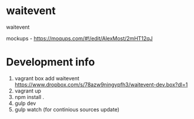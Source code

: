 waitevent
=========

waitevent

mockups - https://moqups.com/#!/edit/AlexMost/2mHT12qJ

Development info
================
1. vagrant box add waitevent https://www.dropbox.com/s/78azw9ningypfh3/waitevent-dev.box?dl=1
2. vagrant up
3. npm install .
4. gulp dev
5. gulp watch (for continious sources update)


